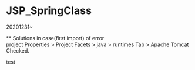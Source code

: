 # JSP_SpringClass
20201231~

** Solutions in case(first import) of error  
project Properties > Project Facets > java > runtimes Tab > Apache Tomcat Checked.

test
